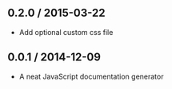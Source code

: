## 0.2.0 / 2015-03-22
- Add optional custom css file

## 0.0.1 / 2014-12-09
- A neat JavaScript documentation generator